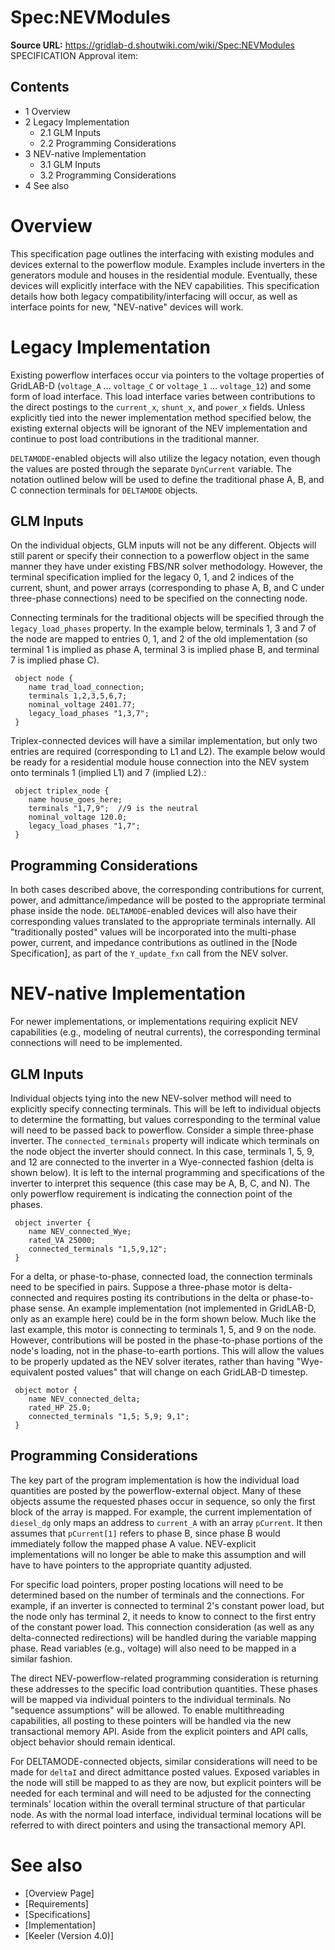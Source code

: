 # Spec:NEVModules

**Source URL:** https://gridlab-d.shoutwiki.com/wiki/Spec:NEVModules
SPECIFICATION Approval item: 

## Contents

  * 1 Overview
  * 2 Legacy Implementation
    * 2.1 GLM Inputs
    * 2.2 Programming Considerations
  * 3 NEV-native Implementation
    * 3.1 GLM Inputs
    * 3.2 Programming Considerations
  * 4 See also
# Overview

This specification page outlines the interfacing with existing modules and devices external to the powerflow module. Examples include inverters in the generators module and houses in the residential module. Eventually, these devices will explicitly interface with the NEV capabilities. This specification details how both legacy compatibility/interfacing will occur, as well as interface points for new, "NEV-native" devices will work. 

# Legacy Implementation

Existing powerflow interfaces occur via pointers to the voltage properties of GridLAB-D (`voltage_A` ... `voltage_C` or `voltage_1` ... `voltage_12`) and some form of load interface. This load interface varies between contributions to the direct postings to the `current_x`, `shunt_x`, and `power_x` fields. Unless explicitly tied into the newer implementation method specified below, the existing external objects will be ignorant of the NEV implementation and continue to post load contributions in the traditional manner. 

`DELTAMODE`-enabled objects will also utilize the legacy notation, even though the values are posted through the separate `DynCurrent` variable. The notation outlined below will be used to define the traditional phase A, B, and C connection terminals for `DELTAMODE` objects. 

## GLM Inputs

On the individual objects, GLM inputs will not be any different. Objects will still parent or specify their connection to a powerflow object in the same manner they have under existing FBS/NR solver methodology. However, the terminal specification implied for the legacy 0, 1, and 2 indices of the current, shunt, and power arrays (corresponding to phase A, B, and C under three-phase connections) need to be specified on the connecting node. 

Connecting terminals for the traditional objects will be specified through the `legacy_load_phases` property. In the example below, terminals 1, 3 and 7 of the node are mapped to entries 0, 1, and 2 of the old implementation (so terminal 1 is implied as phase A, terminal 3 is implied phase B, and terminal 7 is implied phase C). 
    
    
     object node {
        name trad_load_connection;
        terminals 1,2,3,5,6,7;
        nominal_voltage 2401.77;
        legacy_load_phases "1,3,7";
     }
    

Triplex-connected devices will have a similar implementation, but only two entries are required (corresponding to L1 and L2). The example below would be ready for a residential module house connection into the NEV system onto terminals 1 (implied L1) and 7 (implied L2).: 
    
    
     object triplex_node {
        name house_goes_here;
        terminals "1,7,9";	//9 is the neutral
        nominal_voltage 120.0;
        legacy_load_phases "1,7";
     }
    

## Programming Considerations

In both cases described above, the corresponding contributions for current, power, and admittance/impedance will be posted to the appropriate terminal phase inside the node. `DELTAMODE`-enabled devices will also have their corresponding values translated to the appropriate terminals internally. All "traditionally posted" values will be incorporated into the multi-phase power, current, and impedance contributions as outlined in the [Node Specification], as part of the `Y_update_fxn` call from the NEV solver. 

# NEV-native Implementation

For newer implementations, or implementations requiring explicit NEV capabilities (e.g., modeling of neutral currents), the corresponding terminal connections will need to be implemented. 

## GLM Inputs

Individual objects tying into the new NEV-solver method will need to explicitly specify connecting terminals. This will be left to individual objects to determine the formatting, but values corresponding to the terminal value will need to be passed back to powerflow. Consider a simple three-phase inverter. The `connected_terminals` property will indicate which terminals on the node object the inverter should connect. In this case, terminals 1, 5, 9, and 12 are connected to the inverter in a Wye-connected fashion (delta is shown below). It is left to the internal programming and specifications of the inverter to interpret this sequence (this case may be A, B, C, and N). The only powerflow requirement is indicating the connection point of the phases. 
    
    
     object inverter {
        name NEV_connected_Wye;
        rated_VA 25000;
        connected_terminals "1,5,9,12";
     }
    

For a delta, or phase-to-phase, connected load, the connection terminals need to be specified in pairs. Suppose a three-phase motor is delta-connected and requires posting its contributions in the delta or phase-to-phase sense. An example implementation (not implemented in GridLAB-D, only as an example here) could be in the form shown below. Much like the last example, this motor is connecting to terminals 1, 5, and 9 on the node. However, contributions will be posted in the phase-to-phase portions of the node's loading, not in the phase-to-earth portions. This will allow the values to be properly updated as the NEV solver iterates, rather than having "Wye-equivalent posted values" that will change on each GridLAB-D timestep. 
    
    
     object motor {
        name NEV_connected_delta;
        rated_HP 25.0;
        connected_terminals "1,5; 5,9; 9,1";
     }
    

## Programming Considerations

The key part of the program implementation is how the individual load quantities are posted by the powerflow-external object. Many of these objects assume the requested phases occur in sequence, so only the first block of the array is mapped. For example, the current implementation of `diesel_dg` only maps an address to `current_A` with an array `pCurrent`. It then assumes that `pCurrent[1]` refers to phase B, since phase B would immediately follow the mapped phase A value. NEV-explicit implementations will no longer be able to make this assumption and will have to have pointers to the appropriate quantity adjusted. 

For specific load pointers, proper posting locations will need to be determined based on the number of terminals and the connections. For example, if an inverter is connected to terminal 2's constant power load, but the node only has terminal 2, it needs to know to connect to the first entry of the constant power load. This connection consideration (as well as any delta-connected redirections) will be handled during the variable mapping phase. Read variables (e.g., voltage) will also need to be mapped in a similar fashion. 

The direct NEV-powerflow-related programming consideration is returning these addresses to the specific load contribution quantities. These phases will be mapped via individual pointers to the individual terminals. No "sequence assumptions" will be allowed. To enable multithreading capabilities, all posting to these pointers will be handled via the new transactional memory API. Aside from the explicit pointers and API calls, object behavior should remain identical. 

For DELTAMODE-connected objects, similar considerations will need to be made for `deltaI` and direct admittance posted values. Exposed variables in the node will still be mapped to as they are now, but explicit pointers will be needed for each terminal and will need to be adjusted for the connecting terminals' location within the overall terminal structure of that particular node. As with the normal load interface, individual terminal locations will be referred to with direct pointers and using the transactional memory API. 

# See also

  * [Overview Page]
  * [Requirements]
  * [Specifications]
  * [Implementation]
  * [Keeler (Version 4.0)]
